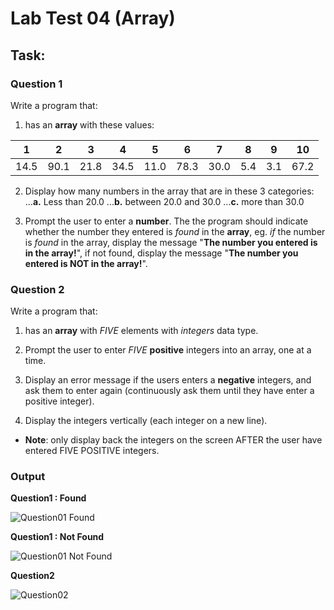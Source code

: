 # Lab Test 04 (Array)

## Task:

### Question 1
Write a program that:

1. has an **array** with these values:

1 | 2 | 3 | 4 | 5 | 6 | 7 | 8 | 9 | 10
:---:| :---:| :---:| :---:| :---:| :---:| :---:| :---: |:---: |:---:
14.5| 90.1 |21.8 |34.5 |11.0 |78.3 |30.0 |5.4 |3.1 |67.2

2. Display how many numbers in the array that are in these 3 categories:
...**a.** Less than 20.0
...**b.** between 20.0 and 30.0
...**c.** more than 30.0

3. Prompt the user to enter a **number**. The the program should indicate whether the number they entered is *found* in the **array**, eg. *if* the number is *found* in the array, display the message "**The number you entered is in the array!**", if not found, display the message "**The number you entered is NOT in the array!**".

### Question 2
Write a program that:

1. has an **array** with *FIVE* elements with *integers* data type.

2. Prompt the user to enter *FIVE* **positive** integers into an array, one at a time.

3. Display an error message if the users enters a **negative** integers, and ask them to enter again (continuously ask them until they have enter a positive integer).

4. Display the integers vertically (each integer on a new line).

* **Note**: only display back the integers on the screen AFTER the user have entered FIVE POSITIVE integers.

### Output

**Question1 : Found**

![Question01  Found](https://github.com/yclim95/GuideToCPPBegineer01/blob/master/LabTest04/Question01/found.PNG)



**Question1 : Not Found**

![Question01  Not Found](https://github.com/yclim95/GuideToCPPBegineer01/blob/master/LabTest04/Question01/not_found.PNG)



**Question2**

![Question02](https://github.com/yclim95/GuideToCPPBegineer01/blob/master/LabTest04/Question02/positiveInt.PNG)
